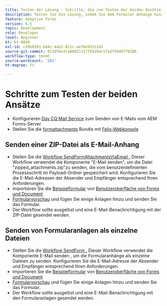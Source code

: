 ```yaml
---
title: Testen der Lösung - Schritte, die zum Testen der beiden Ansätze erforderlich sind
description: Testen Sie die Lösung, indem Sie dem Formular Anhänge hinzufügen und den Workflow zum Senden der E-Mail an den Trigger übergeben.
feature: Adaptive Forms
version: 6.5
topic: Development
role: Developer
level: Beginner
kt: kt-8049
exl-id: ce9b9203-b44c-4a52-821c-ae76e93312d2
source-git-commit: 012850e3fa80021317f59384c57adf56d67f0280
workflow-type: tm+mt
source-wordcount: '261'
ht-degree: 7%

---
```


# Schritte zum Testen der beiden Ansätze

* Konfigurieren [Day CQ Mail Service](https://experienceleague.adobe.com/docs/experience-manager-65/administering/operations/notification.html?lang=en#configuring-the-mail-service) zum Senden von E-Mails vom AEM Forms-Server
* Stellen Sie die [formattachments](assets/formattachments.formattachments.core-1.0-SNAPSHOT.jar) Bundle mit [Felix-Webkonsole](http://localhost:4502/system/console/bundles)

## Senden einer ZIP-Datei als E-Mail-Anhang



* Stellen Sie die [Workflow SendFormAttachmentsViaEmail .](assets/zipped-form-attachments-model.zip) Dieser Workflow verwendet die Komponente &quot;E-Mail senden&quot;, um die Datei &quot;zipped_attachments.zip&quot;zu senden, die vom benutzerdefinierten Prozessschritt im Payload-Ordner gespeichert wird. Konfigurieren Sie die E-Mail-Adressen der Absender und Empfänger entsprechend Ihren Anforderungen.
* Importieren Sie die [Beispielformular](assets/zip-form-attachments-form.zip) von [Benutzeroberfläche von Forms und Document](http://localhost:4502/aem/forms.html/content/dam/formsanddocuments)
* [Formularvorschau](http://localhost:4502/content/dam/formsanddocuments/zippformattachments/jcr:content?wcmmode=disabled) und fügen Sie einige Anlagen hinzu und senden Sie das Formular.
* Der Workflow sollte ausgelöst und eine E-Mail-Benachrichtigung mit der ZIP-Datei gesendet werden.

## Senden von Formularanlagen als einzelne Dateien

* Stellen Sie die [Workflow SendForm .](assets/send-form-attachments-model.zip) Dieser Workflow verwendet die Komponente E-Mail senden , um die Formularanhänge als einzelne Dateien zu senden. Konfigurieren Sie die E-Mail-Adresse der Absender und Empfänger entsprechend Ihren Anforderungen.
* Importieren Sie die [Beispielformular](assets/send-list-attachments-form.zip) von [Benutzeroberfläche von Forms und Document](http://localhost:4502/aem/forms.html/content/dam/formsanddocuments)
* [Formularvorschau](http://localhost:4502/content/dam/formsanddocuments/sendlistofattachments/jcr:content?wcmmode=disabled) und fügen Sie einige Anlagen hinzu und senden Sie das Formular.
* Der Workflow sollte ausgelöst und eine E-Mail-Benachrichtigung mit den Formularanlagen gesendet werden.

